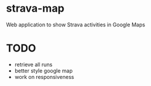 strava-map
==========

Web application to show Strava activities in Google Maps

# TODO
* retrieve all runs
* better style google map
* work on responsiveness
